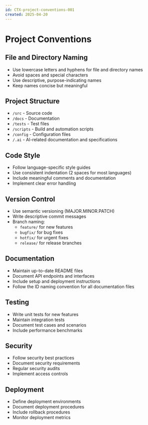 ```yaml
---
id: CTX-project-conventions-001
created: 2025-04-20
---
```


# Project Conventions <!-- SPEC-001 -->

## File and Directory Naming <!-- SPEC-002 -->
- Use lowercase letters and hyphens for file and directory names
- Avoid spaces and special characters
- Use descriptive, purpose-indicating names
- Keep names concise but meaningful

## Project Structure <!-- SPEC-003 -->
- `/src` - Source code
- `/docs` - Documentation
- `/tests` - Test files
- `/scripts` - Build and automation scripts
- `/config` - Configuration files
- `/.ai` - AI-related documentation and specifications

## Code Style <!-- SPEC-004 -->
- Follow language-specific style guides
- Use consistent indentation (2 spaces for most languages)
- Include meaningful comments and documentation
- Implement clear error handling

## Version Control <!-- SPEC-005 -->
- Use semantic versioning (MAJOR.MINOR.PATCH)
- Write descriptive commit messages
- Branch naming:
  - `feature/` for new features
  - `bugfix/` for bug fixes
  - `hotfix/` for urgent fixes
  - `release/` for release branches

## Documentation <!-- SPEC-006 -->
- Maintain up-to-date README files
- Document API endpoints and interfaces
- Include setup and deployment instructions
- Follow the ID naming convention for all documentation files

## Testing <!-- SPEC-007 -->
- Write unit tests for new features
- Maintain integration tests
- Document test cases and scenarios
- Include performance benchmarks

## Security <!-- SPEC-008 -->
- Follow security best practices
- Document security requirements
- Regular security audits
- Implement access controls

## Deployment <!-- SPEC-009 -->
- Define deployment environments
- Document deployment procedures
- Include rollback procedures
- Monitor deployment metrics